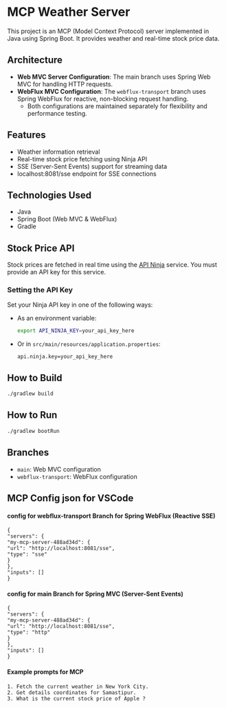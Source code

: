 # MCP Weather Server

This project is an MCP (Model Context Protocol) server implemented in Java using Spring Boot. It provides weather and real-time stock price data.

## Architecture

- **Web MVC Server Configuration**: The main branch uses Spring Web MVC for handling HTTP requests.
- **WebFlux MVC Configuration**: The `webflux-transport` branch uses Spring WebFlux for reactive, non-blocking request handling.
  - Both configurations are maintained separately for flexibility and performance testing.

## Features
- Weather information retrieval
- Real-time stock price fetching using Ninja API
- SSE (Server-Sent Events) support for streaming data
- localhost:8081/sse endpoint for SSE connections

## Technologies Used
- Java
- Spring Boot (Web MVC & WebFlux)
- Gradle

## Stock Price API
Stock prices are fetched in real time using the [API Ninja](https://api-ninjas.com/api/stock-price) service. You must provide an API key for this service.

### Setting the API Key
Set your Ninja API key in one of the following ways:

- As an environment variable:
  ```bash
  export API_NINJA_KEY=your_api_key_here
  ```
- Or in `src/main/resources/application.properties`:
  ```properties
  api.ninja.key=your_api_key_here
  ```

## How to Build
```bash
./gradlew build
```

## How to Run
```bash
./gradlew bootRun
```

## Branches
- `main`: Web MVC configuration
- `webflux-transport`: WebFlux configuration

## MCP Config json for VSCode

#### config for webflux-transport Branch for Spring WebFlux (Reactive SSE)
```
{
"servers": {
"my-mcp-server-488ad34d": {
"url": "http://localhost:8081/sse",
"type": "sse"
}
},
"inputs": []
}
```
#### config for main Branch for Spring MVC (Server-Sent Events)
```
{
"servers": {
"my-mcp-server-488ad34d": {
"url": "http://localhost:8081/sse",
"type": "http"
}
},
"inputs": []
}
```

#### Example prompts for MCP
```
1. Fetch the current weather in New York City.
2. Get details coordinates for Samastipur.
3. What is the current stock price of Apple ?
```

